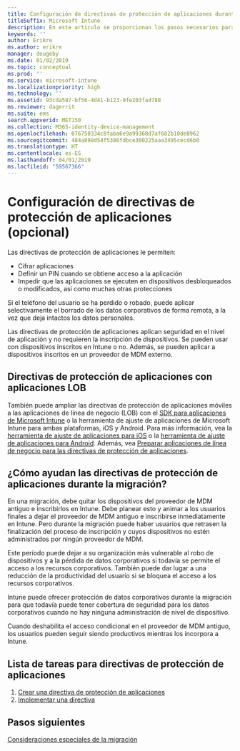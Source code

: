 ```yaml
---
title: Configuración de directivas de protección de aplicaciones durante una migración a Intune
titleSuffix: Microsoft Intune
description: En este artículo se proporcionan los pasos necesarios para configurar directivas de protección de aplicaciones durante una migración de Microsoft Intune.
keywords: ''
author: Erikre
ms.author: erikre
manager: dougeby
ms.date: 01/02/2019
ms.topic: conceptual
ms.prod: ''
ms.service: microsoft-intune
ms.localizationpriority: high
ms.technology: ''
ms.assetid: 93cda587-bf56-4d41-b123-9fe203fad788
ms.reviewer: dagerrit
ms.suite: ems
search.appverid: MET150
ms.collection: M365-identity-device-management
ms.openlocfilehash: 076750334c8faba6e9a99368d7af682b10de8962
ms.sourcegitcommit: 484a898d54f5386fdbce300225aaa3495cecd6b0
ms.translationtype: HT
ms.contentlocale: es-ES
ms.lasthandoff: 04/01/2019
ms.locfileid: "59567366"
---
```

# <a name="configure-app-protection-policies-optional"></a>Configuración de directivas de protección de aplicaciones (opcional)


Las directivas de protección de aplicaciones le permiten:
* Cifrar aplicaciones
* Definir un PIN cuando se obtiene acceso a la aplicación
* Impedir que las aplicaciones se ejecuten en dispositivos desbloqueados o modificados, así como muchas otras protecciones

Si el teléfono del usuario se ha perdido o robado, puede aplicar selectivamente el borrado de los datos corporativos de forma remota, a la vez que deja intactos los datos personales.

Las directivas de protección de aplicaciones aplican seguridad en el nivel de aplicación y no requieren la inscripción de dispositivos. Se pueden usar con dispositivos inscritos en Intune o no. Además, se pueden aplicar a dispositivos inscritos en un proveedor de MDM externo.

## <a name="app-protection-policies-with-lob-apps"></a>Directivas de protección de aplicaciones con aplicaciones LOB

También puede ampliar las directivas de protección de aplicaciones móviles a las aplicaciones de línea de negocio (LOB) con el [SDK para aplicaciones de Microsoft Intune](app-sdk-get-started.md) o la herramienta de ajuste de aplicaciones de Microsoft Intune para ambas plataformas, iOS y Android. Para más información, vea la [herramienta de ajuste de aplicaciones para iOS](app-wrapper-prepare-ios.md) o la [herramienta de ajuste de aplicaciones para Android](app-wrapper-prepare-android.md). Además, vea [Preparar aplicaciones de línea de negocio para las directivas de protección de aplicaciones](apps-prepare-mobile-application-management.md).

## <a name="how-do-app-protection-policies-help-during-migration"></a>¿Cómo ayudan las directivas de protección de aplicaciones durante la migración?

En una migración, debe quitar los dispositivos del proveedor de MDM antiguo e inscribirlos en Intune. Debe planear esto y animar a los usuarios finales a dejar el proveedor de MDM antiguo e inscribirse inmediatamente en Intune. Pero durante la migración puede haber usuarios que retrasen la finalización del proceso de inscripción y cuyos dispositivos no estén administrados por ningún proveedor de MDM.

Este período puede dejar a su organización más vulnerable al robo de dispositivos y a la pérdida de datos corporativos si todavía se permite el acceso a los recursos corporativos. También puede dar lugar a una reducción de la productividad del usuario si se bloquea el acceso a los recursos corporativos.

Intune puede ofrecer protección de datos corporativos durante la migración para que todavía puede tener cobertura de seguridad para los datos corporativos cuando no hay ninguna administración de nivel de dispositivo.

Cuando deshabilita el acceso condicional en el proveedor de MDM antiguo, los usuarios pueden seguir siendo productivos mientras los incorpora a Intune.

## <a name="task-list-for-app-protection-policies"></a>Lista de tareas para directivas de protección de aplicaciones

1. [Crear una directiva de protección de aplicaciones](app-protection-policies.md#create-an-app-protection-policy)
2. [Implementar una directiva](app-protection-policies.md#deploy-a-policy-to-users)


## <a name="next-steps"></a>Pasos siguientes

[Consideraciones especiales de la migración](migration-guide-considerations.md)
